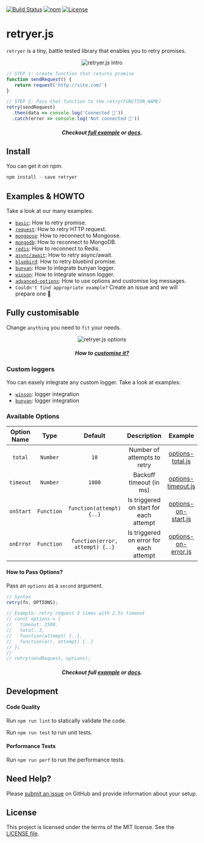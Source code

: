 
[![Build Status](https://travis-ci.org/ykrevnyi/retryer.js.svg?branch=master)](https://travis-ci.org/ykrevnyi/retryer.js)
[![npm](https://img.shields.io/npm/dt/retryer.svg)](https://www.npmjs.com/package/retryer)
[![License](https://img.shields.io/badge/license-MIT-green.svg?style=flat)](https://github.com/ykrevnyi/retryer.js/blob/master/LICENSE)


# retryer.js

`retryer` is a tiny, battle tested library that enables you to retry promises.

<p align="center">
  <img src="https://github.com/ykrevnyi/retryer.js/blob/master/docs/assets/retryer-v1.5.1.gif" alt="retryer.js intro"/>
</p>

```javascript
// STEP 1: create function that returns promise
function sendRequest() {
   return request('http://site.com/')
}

// STEP 2: Pass that function to the retry(FUNCTION_NAME)
retry(sendRequest)
  .then(data => console.log('Connected 🎉'))
  .catch(error => console.log('Not connected 🤷‍'))
```

<h5 align="center">Checkout <a href="https://github.com/ykrevnyi/retryer.js/tree/master/examples/basic/index.js">full example</a> or <a href="https://github.com/ykrevnyi/retryer.js/tree/master/examples/basic">docs</a>.</h5>

## Install
You can get it on npm.
```javascript
npm install --save retryer
```

## Examples & HOWTO

Take a look at our many examples:

- [`basic`](https://github.com/ykrevnyi/retryer.js/tree/master/examples/basic): How to retry promise.
- [`request`](https://github.com/ykrevnyi/retryer.js/tree/master/examples/request): How to retry HTTP request.
- [`mongoose`](https://github.com/ykrevnyi/retryer.js/tree/master/examples/mongoose): How to reconnect to Mongoose.
- [`mongodb`](https://github.com/ykrevnyi/retryer.js/tree/master/examples/mongodb): How to reconnect to MongoDB.
- [`redis`](https://github.com/ykrevnyi/retryer.js/tree/master/examples/redis): How to reconnect to Redis.
- [`async/await`](https://github.com/ykrevnyi/retryer.js/tree/master/examples/async-await): How to retry async/await.
- [`bluebird`](https://github.com/ykrevnyi/retryer.js/tree/master/examples/bluebird): How to retry bluebird promise.
- [`bunyan`](https://github.com/ykrevnyi/retryer.js/tree/master/examples/bunyan): How to integrate bunyan logger.
- [`winson`](https://github.com/ykrevnyi/retryer.js/tree/master/examples/winson): How to integrate winson logger.
- [`advanced-options`](https://github.com/ykrevnyi/retryer.js/tree/master/examples/advanced-options): How to use options and customise log messages.
- `Couldn't find appropriate example?` Create an issue and we will prepare one 💪

## Fully customisable
Change `anything` you need to `fit` your needs.

<p align="center">
  <img src="https://github.com/ykrevnyi/retryer.js/tree/master/docs/retryer-options-v1.0.1.gif" alt="retryer.js options"/>
</p>
<h5 align="center">How to <a href="https://github.com/ykrevnyi/retryer.js/tree/master/examples/advanced-options">customise it?</a></h5>


### Custom loggers

You can easely integrate any custom logger. Take a look at examples:
* [`winson`](https://github.com/ykrevnyi/retryer.js/tree/master/examples/winson): logger integration
* [`bunyan`](https://github.com/ykrevnyi/retryer.js/tree/master/examples/bunyan): logger integration


### Available Options
**Option Name**|**Type**|**Default**|**Description**|**Example**
:-------------:|:------:|:---------:|:-------------:|:--------:|
`total`|`Number`|`10`|Number of attempts to retry|<a href="https://github.com/ykrevnyi/retryer.js/tree/master/examples/advanced-options/options-total.js">options-total.js</a>
`timeout`|`Number`|`1000`|Backoff timeout (in ms)|<a href="https://github.com/ykrevnyi/retryer.js/tree/master/examples/advanced-options/options-timeout.js">options-timeout.js</a>
`onStart`|`Function`|`function(attempt) {..}`|Is triggered on start for each attempt|<a href="https://github.com/ykrevnyi/retryer.js/tree/master/examples/advanced-options/options-on-start.js">options-on-start.js</a>
`onError`|`Function`|`function(error, attempt) {..}`|Is triggered on error for each attempt|<a href="https://github.com/ykrevnyi/retryer.js/tree/master/examples/advanced-options/options-on-error.js">options-on-error.js</a>

#### How to Pass Options?

Pass an `options` as a `second` argument.

```javascript
// Syntax
retry(fn, OPTIONS);

// Example: retry request 3 times with 2.5s timeout
// const options = {
//   timeout: 2500,
//   total: 3,
//   function(attempt) {..},
//   function(err, attempt) {..}
// };
//
// retry(sendRequest, options);
```
<h5 align="center">Checkout full <a href="https://github.com/ykrevnyi/retryer.js/tree/master/examples/advanced-options/index.js">example</a> or <a href="https://github.com/ykrevnyi/retryer.js/tree/master/examples/advanced-options/">docs</a>.</h5>

## Development

#### Code Quality
Run `npm run lint` to statically validate the code.

Run `npm run test` to run unit tests.

#### Performance Tests
Run `npm run perf` to run the performance tests.

## Need Help?
Please [submit an issue](https://github.com/ykrevnyi/retryer.js/issues) on GitHub and provide information about your setup.

## License
This project is licensed under the terms of the MIT license. See the [LICENSE file](https://github.com/ykrevnyi/retryer.js/blob/master/LICENSE).
